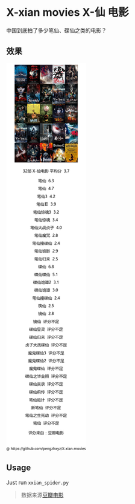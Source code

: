 # X-xian movies X-仙 电影

中国到底拍了多少笔仙、碟仙之类的电影？

## 效果

![x-xian_movies.png](x-xian_movies.png)

## Usage

Just run `xxian_spider.py`

>数据来源[豆瓣电影](https://movie.douban.com/)